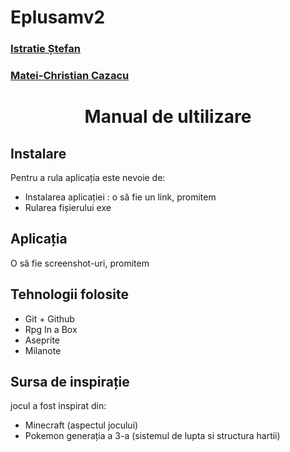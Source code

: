 # Eplusamv2
### [Istratie Ștefan](https://github.com/IstratieStefan)
### [Matei-Christian Cazacu](https://github.com/Karo8870)

<div align="center">

# Manual de ultilizare

</div>

## Instalare 

Pentru a rula aplicația este nevoie de:
- Instalarea aplicației : o să fie un link, promitem
- Rularea fișierului exe

## Aplicația

O să fie screenshot-uri, promitem

## Tehnologii folosite

- Git + Github
- Rpg In a Box
- Aseprite
- Milanote

## Sursa de inspirație

jocul a fost inspirat din: 

- Minecraft (aspectul jocului)
- Pokemon generația a 3-a (sistemul de lupta si structura hartii)
